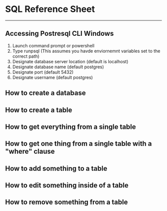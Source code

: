 # SQL Reference Sheet
---
## Accessing Postresql CLI Windows
1. Launch command prompt or powershell
2. Type runpsql (This assumes you havde enviornemnt variables set to the correct path)
3. Designate database server location (default is localhost)
4. Designate database name (default postgres)
5. Designate port (default 5432)
6. Designate username (default postgres)
## How to create a database

## How to create a table
## How to get everything from a single table
## How to get one thing from a single table with a "where" clause
## How to add something to a table
## How to edit something inside of a table
## How to remove something from a table
